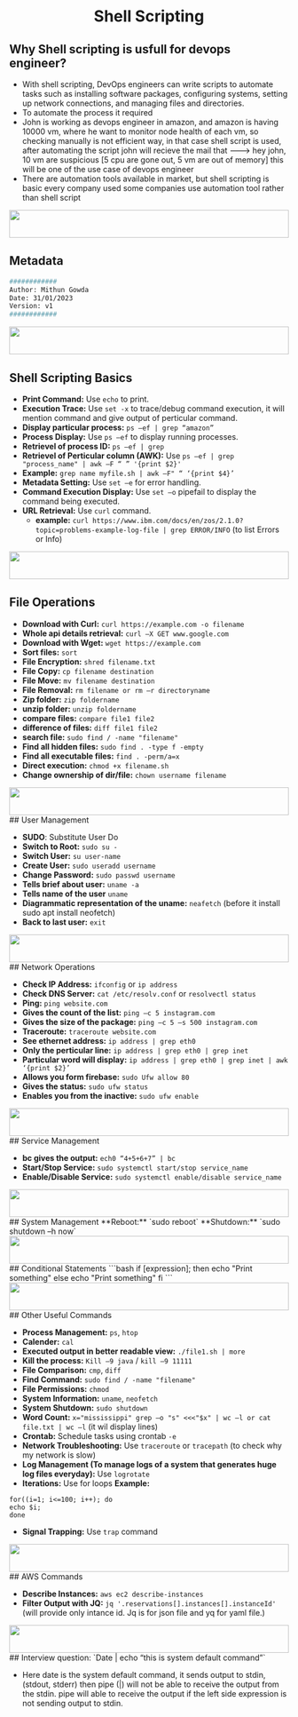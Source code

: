 <h1 align="center">Shell Scripting</h1>


## Why Shell scripting is usfull for devops engineer? 

- With shell scripting, DevOps engineers can write scripts to automate tasks such as installing software packages, configuring systems, setting up network connections, and managing files and directories. 
- To automate the process it required 
- John is working as devops engineer in amazon, and amazon is having 10000 vm, where he want to monitor node health of each vm, so checking manually is not efficient way, in that case shell script is used, after automating the script john will recieve the mail that ---> hey john, 10 vm are suspicious [5 cpu are gone out, 5 vm are out of memory] this will be one of the use case of devops engineer 
- There are automation tools available in market, but shell scripting is basic every company used some companies use automation tool rather than shell script

<img width="100%" height="50" src="https://i.imgur.com/dBaSKWF.gif" /> 

## Metadata
```bash
############ 
Author: Mithun Gowda 
Date: 31/01/2023 
Version: v1 
############
```
<img width="100%" height="50" src="https://i.imgur.com/dBaSKWF.gif" /> 

## Shell Scripting Basics

- **Print Command:** Use `echo` to print.
- **Execution Trace:** Use `set -x` to trace/debug command execution, it will mention command and give output of perticular command.
- **Display particular process:** `ps –ef | grep “amazon”` 
- **Process Display:** Use `ps –ef` to display running processes.
- **Retrievel of process ID:** `ps –ef | grep`
- **Retrievel of Perticular column (AWK):** Use `ps –ef | grep "process_name" | awk –F “ ” '{print $2}'`
- **Example:** `grep name myfile.sh | awk –F" “ ‘{print $4}’` 
- **Metadata Setting:** Use `set –e` for error handling.
- **Command Execution Display:** Use `set –o` pipefail to display the command being executed.
- **URL Retrieval:** Use `curl` command.
  - **example:**  `curl https://www.ibm.com/docs/en/zos/2.1.0?topic=problems-example-log-file | grep ERROR/INFO` (to list Errors or Info)

<img width="100%" height="50" src="https://i.imgur.com/dBaSKWF.gif" /> 

## File Operations

- **Download with Curl:** `curl https://example.com -o filename`
- **Whole api details retrieval:** `curl –X GET www.google.com` 
- **Download with Wget:** `wget https://example.com`
- **Sort files:** `sort`
- **File Encryption:** `shred filename.txt`
- **File Copy:** `cp filename destination`
- **File Move:** `mv filename destination`
- **File Removal:** `rm filename or rm –r directoryname`
- **Zip folder:** `zip foldername`
- **unzip folder:** `unzip foldername`
- **compare files:** `compare file1 file2`
- **difference of files:** `diff file1 file2`
- **search file:** `sudo find / -name "filename"`
- **Find all hidden files:** `sudo find . -type f -empty`
- **Find all executable files:** `find . -perm/a=x`
- **Direct execution:** `chmod +x filename.sh`
- **Change ownership of dir/file:** `chown username filename`

<img width="100%" height="50" src="https://i.imgur.com/dBaSKWF.gif" /> 
## User Management

- **SUDO**: Substitute User Do
- **Switch to Root:** `sudo su -`
- **Switch User:** `su user-name`
- **Create User:** `sudo useradd username`
- **Change Password:**   `sudo passwd username`
- **Tells brief about user:** `uname -a`
- **Tells name of the user** `uname`
- **Diagrammatic representation of the uname:** `neafetch` (before it install sudo apt install neofetch)
- **Back to last user:** `exit`

<img width="100%" height="50" src="https://i.imgur.com/dBaSKWF.gif" />   
## Network Operations

- **Check IP Address:** `ifconfig` or `ip address`
- **Check DNS Server:** `cat /etc/resolv.conf` or `resolvectl status`
- **Ping:** `ping website.com`
- **Gives the count of the list:** `ping –c 5 instagram.com`
- **Gives the size of the package:** `ping –c 5 –s 500 instagram.com`
- **Traceroute:** `traceroute website.com`
- **See ethernet address:** `ip address | grep eth0`
- **Only the perticular line:** `ip address | grep eth0 | grep inet`
- **Particular word will display:** `ip address | grep eth0 | grep inet | awk ‘{print $2}’`
- **Allows you form firebase:** `sudo Ufw allow 80`
- **Gives the status:** `sudo ufw status`
- **Enables you from the inactive:** `sudo ufw enable`

<img width="100%" height="50" src="https://i.imgur.com/dBaSKWF.gif" /> 
## Service Management

- **bc gives the output:** `ech0 “4+5+6+7” | bc` 
- **Start/Stop Service:** `sudo systemctl start/stop service_name`
- **Enable/Disable Service:** `sudo systemctl enable/disable service_name`

<img width="100%" height="50" src="https://i.imgur.com/dBaSKWF.gif" /> 
## System Management
**Reboot:** `sudo reboot`
**Shutdown:** `sudo shutdown –h now`

<img width="100%" height="50" src="https://i.imgur.com/dBaSKWF.gif" /> 
## Conditional Statements
```bash
if [expression]; then
  echo "Print something"
else
  echo "Print something"
fi
```

<img width="100%" height="50" src="https://i.imgur.com/dBaSKWF.gif" /> 
## Other Useful Commands

- **Process Management:** `ps`, `htop`
- **Calender:** `cal`
- **Executed output in better readable view:** `./file1.sh | more `
- **Kill the process:** `Kill –9 java` / `kill –9 11111 `
- **File Comparison:** `cmp`, `diff`
- **Find Command:** `sudo find / -name "filename"`
- **File Permissions:** `chmod`
- **System Information:** `uname`, `neofetch`
- **System Shutdown:** `sudo shutdown`
- **Word Count:** `x="mississippi" grep –o "s" <<<"$x" | wc –l or cat file.txt | wc –l` (it wil display lines)
- **Crontab:** Schedule tasks using crontab `-e`
- **Network Troubleshooting:** Use `traceroute` or `tracepath`  (to check why my network is slow)
- **Log Management (To manage logs of a system that generates huge log files everyday):** Use `logrotate` 
- **Iterations:** Use for loops
**Example:**
```
for((i=1; i<=100; i++); do
echo $i;
done 
```
- **Signal Trapping:** Use `trap` command

<img width="100%" height="50" src="https://i.imgur.com/dBaSKWF.gif" /> 
## AWS Commands

- **Describe Instances:** `aws ec2 describe-instances`
- **Filter Output with JQ:** `jq '.reservations[].instances[].instanceId'`   (will provide only intance id. Jq is for json file and yq for yaml file.)

<img width="100%" height="50" src="https://i.imgur.com/dBaSKWF.gif" /> 
## Interview question:
`Date | echo “this is system default command”`

  - Here date is the system default command, it sends output to stdin, (stdout, stderr) then pipe (|) will not be able to receive the output from the stdin.  pipe will able to receive the output if the left side expression is not sending output to stdin. 

